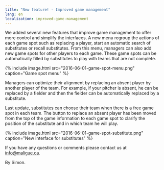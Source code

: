 ```yaml
---
title: "New feature! - Improved game management"
lang: en
localization: improved-game-management
---
```

We added several new features that improve game management to offer more control and simplify the interfaces. A new menu regroup the actions of each game spot such as replacing a player, start an automatic search of substitutes or recall substitutes. From this menu, managers can also add new game spots for other players to each game. These game spots can be automatically filled by substitutes to play with teams that are not complete.

{% include image.html src="2016-06-01-game-spot-menu.png" caption="Game spot menu" %}

Managers can optimize their alignment by replacing an absent player by another player of the team. For example, if your pitcher is absent, he can be replaced by a fielder and then the fielder can be automatically replaced by a substitute.

Last update, substitutes can choose their team when there is a free game spot in each team. The button to replace an absent player has been moved from the top of the game information to each game spot to clarify the position of the substitute and in which team he will play.

{% include image.html src="2016-06-01-game-spot-substitute.png" caption="New interface for substitutes" %}

If you have any questions or comments please contact us at [info@maligue.ca](mailto:info@maligue.ca).

By Simon.
